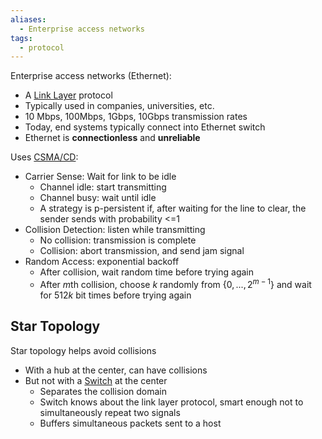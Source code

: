 ```yaml
---
aliases:
  - Enterprise access networks
tags:
  - protocol
---
```

Enterprise access networks (Ethernet):
- A [Link Layer](OSI%20layers/Link%20layer/Link%20layer.md) protocol
- Typically used in companies, universities, etc.
- 10 Mbps, 100Mbps, 1Gbps, 10Gbps transmission rates
- Today, end systems typically connect into Ethernet switch
- Ethernet is **connectionless** and **unreliable**

Uses [CSMA/CD](OSI%20layers/Link%20layer/CSMA.md):
- Carrier Sense: Wait for link to be idle
	- Channel idle: start transmitting
	- Channel busy: wait until idle
	- A strategy is p-persistent if, after waiting for the line to clear, the sender sends with probability <=1
- Collision Detection: listen while transmitting
	- No collision: transmission is complete
	- Collision: abort transmission, and send jam signal
- Random Access: exponential backoff
	- After collision, wait random time before trying again
	- After $m$th collision, choose $k$ randomly from $\{0, ..., 2^{m-1}\}$ and wait for $512k$ bit times before trying again

## Star Topology

Star topology helps avoid collisions
- With a hub at the center, can have collisions
- But not with a [Switch](OSI%20layers/Link%20layer/Switches.md) at the center
	- Separates the collision domain
	- Switch knows about the link layer protocol, smart enough not to simultaneously repeat two signals
	- Buffers simultaneous packets sent to a host
